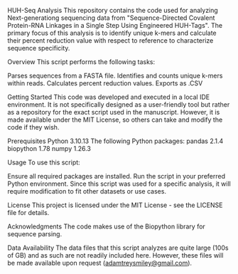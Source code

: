 HUH-Seq Analysis
This repository contains the code used for analyzing Next-generationg sequencing data from "Sequence-Directed Covalent Protein-RNA Linkages in a Single Step Using Engineered HUH-Tags". 
The primary focus of this analysis is to identify unique k-mers and calculate their percent reduction value with respect to reference to characterize sequence specificity.

Overview
This script performs the following tasks:

Parses sequences from a FASTA file.
Identifies and counts unique k-mers within reads.
Calculates percent reduction values.
Exports as .CSV

Getting Started
This code was developed and executed in a local IDE environment. It is not specifically designed as a user-friendly tool but rather as a repository for the exact script used in the manuscript. 
However, it is made available under the MIT License, so others can take and modify the code if they wish.

Prerequisites
Python 3.10.13
The following Python packages:
pandas 2.1.4
biopython 1.78
numpy 1.26.3

Usage
To use this script:

Ensure all required packages are installed.
Run the script in your preferred Python environment.
Since this script was used for a specific analysis, it will require modification to fit other datasets or use cases.

License
This project is licensed under the MIT License - see the LICENSE file for details.

Acknowledgments
The code makes use of the Biopython library for sequence parsing.

Data Availability
The data files that this script analyzes are quite large (100s of GB) and as such are not readily included here.
However, these files will be made available upon request (adamtreysmiley@gmail.com).
